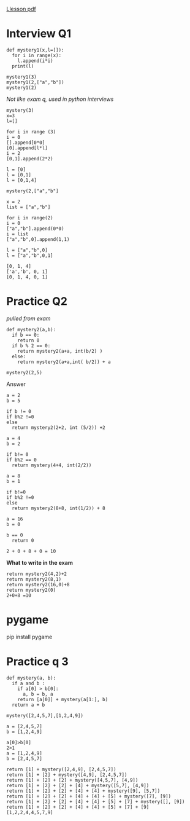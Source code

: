 [Llesson pdf](https://learningcentral.cf.ac.uk/webapps/blackboard/execute/content/file?cmd=view&content_id=_4496588_1&course_id=_381769_1&launch_in_new=true)

# Interview Q1
```
def mystery1(x,l=[]):
  for i in range(x):
    l.append(i*i)
  print(l)
  
mystery1(3)
mystery1(2,["a","b"])
mystery1(2)

```
*Not like exam q, used in python interviews*

```
mystery(3)
x=3
l=[]

for i in range (3)
i = 0
[].append[0*0]
[0].append[l*l]
i = 2
[0,1].append(2*2)

l = [0]
l = [0,1]
l = [0,1,4]
```
```
mystery(2,["a","b"]

x = 2
list = ["a","b"]

for i in range(2)
i = 0
["a","b"].append(0*0)
i = list
["a","b",0].append(1,1)

l = ["a","b",0]
l = ["a","b",0,1]
```
```
[0, 1, 4]
['a','b', 0, 1]
[0, 1, 4, 0, 1]
```

# Practice Q2

*pulled from exam*
```
def mystery2(a,b):
  if b == 0:
    return 0
  if b % 2 == 0:
    return mystery2(a+a, int(b/2) )
  else:
    return mystery2(a+a,int( b/2)) + a

mystery2(2,5)
```
Answer
```
a = 2
b = 5

if b != 0
if b%2 !=0
else 
  return mystery2(2+2, int (5/2)) +2

a = 4
b = 2

if b!= 0
if b%2 == 0
  return mystery(4+4, int(2/2))

a = 8
b = 1

if b!=0
if b%2 !=0
else
  return mystery2(8+8, int(1/2)) + 8
  
a = 16
b = 0

b == 0
  return 0

2 + 0 + 8 + 0 = 10
```
**What to write in the exam**
```
return mystery2(4,2)+2
return mystery2(8,1)
return mystery2(16,0)+8
return mystery2(0)
2+0+8 =10
```
# pygame

pip install pygame

# Practice q 3

```
def mystery(a, b):
  if a and b :
    if a[0] > b[0]:
      a, b = b, a
    return [a[0]] + mystery(a[1:], b)
  return a + b
  
mystery([2,4,5,7],[1,2,4,9])
```

```
a = [2,4,5,7]
b = [1,2,4,9]

a[0]>b[0]
2>1
a = [1,2,4,9]
b = [2,4,5,7]

return [1] + mystery([2,4,9], [2,4,5,7])
return [1] + [2] + mystery([4,9], [2,4,5,7])
return [1] + [2] + [2] + mystery([4,5,7], [4,9])
return [1] + [2] + [2] + [4] + mystery([5,7], [4,9])
return [1] + [2] + [2] + [4] + [4] + mystery([9], [5,7])
return [1] + [2] + [2] + [4] + [4] + [5] + mystery([7], [9])
return [1] + [2] + [2] + [4] + [4] + [5] + [7] + mystery([], [9])
return [1] + [2] + [2] + [4] + [4] + [5] + [7] + [9]
[1,2,2,4,4,5,7,9]
```
